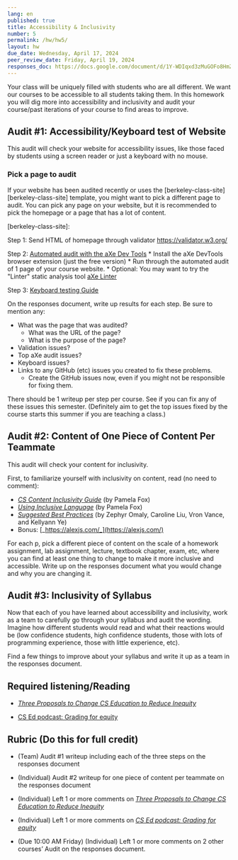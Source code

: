 ```yaml
---
lang: en
published: true
title: Accessibility & Inclusivity
number: 5
permalink: /hw/hw5/
layout: hw
due_date: Wednesday, April 17, 2024
peer_review_date: Friday, April 19, 2024
responses_doc: https://docs.google.com/document/d/1Y-WDIqxd3zMuGOFo8HmZ16R07CvghrcyiXmV6eCMbg4/edit?tab=t.0#heading=h.gjdgxs
---
```


[grading_for_equity_transcript]: https://docs.google.com/document/d/1y9A79IVQBs0I_g6TUce1YJK7rMhjusf8/edit#heading=h.gjdgxs
[three_proposals_posts]: https://drive.google.com/file/d/1nSetm35_03U139DWyOvupyMkqK4AqXiQ/view?usp=share_link

Your class will be uniquely filled with students who are all different. We want our courses to be accessible to all students taking them. In this homework you will dig more into accessibility and inclusivity and audit your course/past iterations of your course to find areas to improve.

## Audit \#1: Accessibility/Keyboard test of Website

This audit will check your website for accessibility issues, like those faced by students using a screen reader or just a keyboard with no mouse.

### Pick a page to audit

If your website has been audited recently or uses the [berkeley-class-site][berkeley-class-site] template, you might want to pick a different page to audit. You can pick any page on your website, but it is recommended to pick the homepage or a page that has a lot of content.

[berkeley-class-site]:

Step 1: Send HTML of homepage through validator [<u>https://validator.w3.org/</u>](https://validator.w3.org/)

Step 2: [<u>Automated audit with the aXe Dev Tools</u>](https://www.deque.com/get-started-axe-devtools-browser-extension/?utm_medium=referral&utm_source=deque.com&utm_campaign=devtools)
    * Install the aXe DevTools browser extension (just the free version)
    * Run through the automated audit of 1 page of your course website.
    * Optional: You may want to try the "Linter" static analysis tool [aXe Linter](https://www.deque.com/axe/devtools/linter/)

Step 3: [<u>Keyboard testing Guide</u>](https://webaccess.berkeley.edu/resources/tips-and-how-tos/how-do-keyboard-testing)

On the responses document, write up results for each step. Be sure to mention any:

- What was the page that was audited?
  - What was the URL of the page?
  - What is the purpose of the page?
- Validation issues?
- Top aXe audit issues?
- Keyboard issues?
- Links to any GitHub (etc) issues you created to fix these problems.
  - Create the GitHub issues now, even if you might not be responsible for fixing them.

There should be 1 writeup per step per course.
See if you can fix any of these issues this semester. (Definitely aim to get the top issues fixed by the course starts this summer if you are teaching a class.)

## Audit \#2: Content of One Piece of Content Per Teammate

This audit will check your content for inclusivity.

First, to familiarize yourself with inclusivity on content, read (no need to comment):

- [_CS Content Inclusivity Guide_](https://docs.google.com/document/d/1hSTI0Pljrb3fglKi6xvvcQYzKnDgLfaXMv-POTj6KSc/edit?tab=t.0#heading=h.snwazixs4a7s) (by Pamela Fox)
- [_Using Inclusive Language_](https://drive.google.com/file/d/1HdN_vQVxYYx0QITzmbgB-O5yxbO0z6gi/view) (by Pamela Fox)
- [_Suggested Best Practices_](https://docs.google.com/document/d/1UdNfx5uxZ3LV54El94hz4T6UWuG9gv-p4rPlPc0lukg/edit?tab=t.0#heading=h.2381w19ws52d) (by Zephyr Omaly, Caroline Liu, Vron Vance, and Kellyann Ye)
- Bonus: [_https://alexjs.com/_](https://alexjs.com/)

For each p, pick a different piece of content on the scale of a homework assignment, lab assignment, lecture, textbook chapter, exam, etc, where you can find at least one thing to change to make it more inclusive and accessible. Write up on the responses document what you would change and why you are changing it.

## Audit \#3: Inclusivity of Syllabus
Now that each of you have learned about accessibility and inclusivity, work as a team to carefully go through your syllabus and audit the wording. Imagine how different students would read and what their reactions would be (low confidence students, high confidence students, those with lots of programming experience, those with little experience, etc).

Find a few things to improve about your syllabus and write it up as a team in the responses document.

## Required listening/Reading

- [_Three Proposals to Change CS Education to Reduce Inequity_][three_proposals_posts]

- [CS Ed podcast: Grading for equity][grading_for_equity_transcript]

## Rubric (Do this for full credit)

- (Team) Audit \#1 writeup including each of the three steps on the responses document

- (Individual) Audit \#2 writeup for one piece of content per teammate on the responses document

- (Individual) Left 1 or more comments on [_Three Proposals to Change CS Education to Reduce Inequity_](https://drive.google.com/file/d/1LCG9ZOUAfXELVhpWu32gsIJNEr1Reik0/view?usp=share_link)

- (Individual) Left 1 or more comments on [_CS Ed podcast: Grading for equity_][grading_for_equity_transcript]

- (Due 10:00 AM Friday) (Individual) Left 1 or more comments on 2 other courses’ Audit on the responses document.
